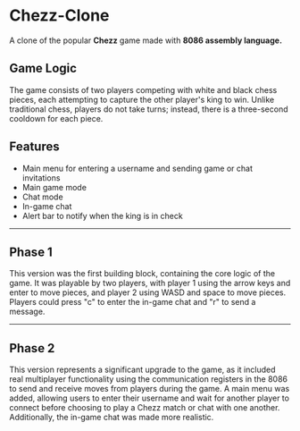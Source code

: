 # Chezz-Clone
A clone of the popular **Chezz** game made with **8086 assembly language.**

## Game Logic
The game consists of two players competing with white and black chess pieces, each attempting to capture the other player's king to win. Unlike traditional chess, players do not take turns; instead, there is a three-second cooldown for each piece.

## Features
- Main menu for entering a username and sending game or chat invitations
- Main game mode
- Chat mode
- In-game chat
- Alert bar to notify when the king is in check

---

## Phase 1
This version was the first building block, containing the core logic of the game. It was playable by two players, with player 1 using the arrow keys and enter to move pieces, and player 2 using WASD and space to move pieces. Players could press "c" to enter the in-game chat and "r" to send a message.

---

## Phase 2
This version represents a significant upgrade to the game, as it included real multiplayer functionality using the communication registers in the 8086 to send and receive moves from players during the game. A main menu was added, allowing users to enter their username and wait for another player to connect before choosing to play a Chezz match or chat with one another. Additionally, the in-game chat was made more realistic.